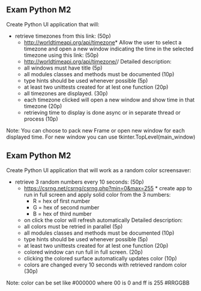 ## Exam Python M2

Create Python UI application that will:
* retrieve timezones from this link: (50p) 
  * http://worldtimeapi.org/api/timezone* Allow the user to select a timezone and open a new window indicating the time in the selected timezone using this link: (50p)
  *  http://worldtimeapi.org/api/timezone/<area>/<zone>
Detailed description:
  - all windows must have title (5p)
  - all modules classes and methods must be documented (10p)
  - type hints should be used whenever possible (5p)
  - at least two unittests created for at lest one function (20p)
  - all timezones are displayed. (30p)
  - each timezone clicked will open a new window and show time in that timezone (20p)
  - retrieving time to display is done async or in separate thread or process (10p)

Note: You can choose to pack new Frame or open new window for each displayed time. 
For new window you can use tkinter.TopLevel(main_window)


## Exam Python M2

Create Python UI application that will work as a random color screensaver:
* retrieve 3 random numbers every 10 seconds: (50p) 
  * https://csrng.net/csrng/csrng.php?min=0&max=255 * create app to run in full screen and apply solid color from the 3 numbers:
    * R = hex of first number 
    * G = hex of second number 
    * B = hex of third number
  * on click the color will refresh automatically
Detailed description:
  - all colors must be retried in parallel (5p)
  - all modules classes and methods must be documented (10p)
  - type hints should be used whenever possible (5p)
  - at least two unittests created for at lest one function (20p)
  - colored window can run full in full screen. (20p)
  - clicking the colored surface automatically updates color (10p)
  - colors are changed every 10 seconds with retrieved random color (30p)

Note: color can be set like #000000 where 00 is 0 and ff is 255
                            #RRGGBB